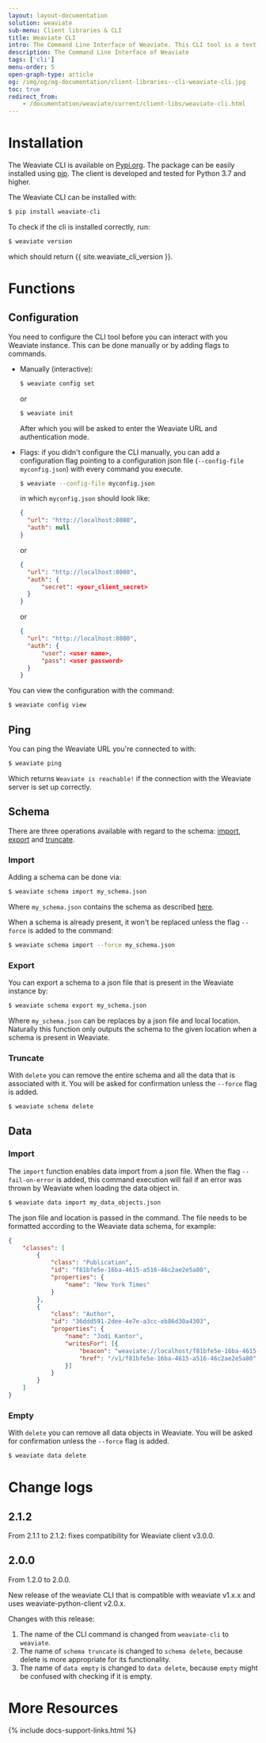 ```yaml
---
layout: layout-documentation
solution: weaviate
sub-menu: Client libraries & CLI
title: Weaviate CLI
intro: The Command Line Interface of Weaviate. This CLI tool is a text-based interface used to interact with a Weaviate instance by typing direct commands. This should not be confused with the <a href="./python.html">Weaviate Python client</a>, with which you can perform all RESTful and GraphQL requests, and has additional functionalities.
description: The Command Line Interface of Weaviate
tags: ['cli']
menu-order: 5
open-graph-type: article
og: /img/og/og-documentation/client-libraries--cli-weaviate-cli.jpg
toc: true
redirect_from:
    - /documentation/weaviate/current/client-libs/weaviate-cli.html
---
```


# Installation

The Weaviate CLI is available on [Pypi.org](https://pypi.org/project/weaviate-cli/). The package can be easily installed using [pip](https://pypi.org/project/pip/). The client is developed and tested for Python 3.7 and higher.

The Weaviate CLI can be installed with:

```sh
$ pip install weaviate-cli
```

To check if the cli is installed correctly, run:

```sh
$ weaviate version
```

which should return {{ site.weaviate_cli_version }}.

# Functions

## Configuration

You need to configure the CLI tool before you can interact with you Weaviate instance. This can be done manually or by adding flags to commands. 
- Manually (interactive): 
  ```sh
  $ weaviate config set
  ```
  or 
  ```sh
  $ weaviate init
  ```
  After which you will be asked to enter the Weaviate URL and authentication mode.

- Flags: if you didn't configure the CLI manually, you can add a configuration flag pointing to a configuration json file (`--config-file myconfig.json`) with every command you execute.
  
  ```bash
  $ weaviate --config-file myconfig.json
  ```

  in which `myconfig.json` should look like:
  ```json
  {
    "url": "http://localhost:8080",
    "auth": null
  }   
  ```
  or
  ```json
  {
    "url": "http://localhost:8080",
    "auth": {
        "secret": <your_client_secret>
    }
  }   
  ``` 
  or

  ```json
  {
    "url": "http://localhost:8080",
    "auth": {
        "user": <user name>,
        "pass": <user password>
    }
  }   
  ```

You can view the configuration with the command:

```sh
$ weaviate config view
```

## Ping
You can ping the Weaviate URL you're connected to with:
```sh
$ weaviate ping
```

Which returns `Weaviate is reachable!` if the connection with the Weaviate server is set up correctly.


## Schema
There are three operations available with regard to the schema: [import](#import), [export](#export) and [truncate](#truncate).

### Import

Adding a schema can be done via:

```sh
$ weaviate schema import my_schema.json
```

Where `my_schema.json` contains the schema as described [here](../tutorials/how-to-create-a-schema.html).

When a schema is already present, it won't be replaced unless the flag `--force` is added to the command:

```sh
$ weaviate schema import --force my_schema.json 
```

### Export
You can export a schema to a json file that is present in the Weaviate instance by:

```sh
$ weaviate schema export my_schema.json
```

Where `my_schema.json` can be replaces by a json file and local location. Naturally this function only outputs the schema to the given location when a schema is present in Weaviate. 

### Truncate

With `delete` you can remove the entire schema and all the data that is associated with it. You will be asked for confirmation unless the `--force` flag is added.

```sh
$ weaviate schema delete
```

## Data

### Import
The `import` function enables data import from a json file. When the flag `--fail-on-error` is added, this command execution will fail if an error was thrown by Weaviate when loading the data object in. 

```sh
$ weaviate data import my_data_objects.json
```

The json file and location is passed in the command. The file needs to be formatted according to the Weaviate data schema, for example:

```json
{
    "classes": [
        {
            "class": "Publication",
            "id": "f81bfe5e-16ba-4615-a516-46c2ae2e5a80",
            "properties": {
                "name": "New York Times"
            }
        },
        {
            "class": "Author",
            "id": "36ddd591-2dee-4e7e-a3cc-eb86d30a4303",
            "properties": {
                "name": "Jodi Kantor",
                "writesFor": [{
                    "beacon": "weaviate://localhost/f81bfe5e-16ba-4615-a516-46c2ae2e5a80",
                    "href": "/v1/f81bfe5e-16ba-4615-a516-46c2ae2e5a80"
                }]
            }
        }
    ]
}
```

### Empty
With `delete` you can remove all data objects in Weaviate. You will be asked for confirmation unless the `--force` flag is added.

```sh
$ weaviate data delete
```
# Change logs

## 2.1.2

From 2.1.1 to 2.1.2: fixes compatibility for Weaviate client v3.0.0.

## 2.0.0

From 1.2.0 to 2.0.0.

New release of the weaviate CLI that is compatible with weaviate v1.x.x and uses weaviate-python-client v2.0.x.

Changes with this release:
  1. The name of the CLI command is changed from `weaviate-cli` to `weaviate`.
  2. The name of `schema truncate` is changed to `schema delete`, because delete is more appropriate for its functionality.
  3. The name of `data empty` is changed to `data delete`, because `empty` might be confused with checking if it is empty.


# More Resources

{% include docs-support-links.html %}

